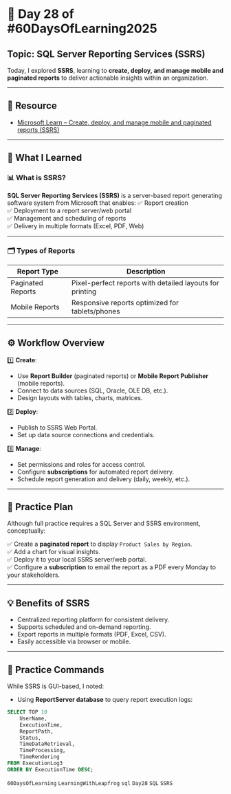 # 📘 Day 28 of #60DaysOfLearning2025

## Topic: SQL Server Reporting Services (SSRS)

Today, I explored **SSRS**, learning to **create, deploy, and manage mobile and paginated reports** to deliver actionable insights within an organization.

---

## 🔗 Resource

- [Microsoft Learn – Create, deploy, and manage mobile and paginated reports (SSRS)](https://learn.microsoft.com/en-us/sql/reporting-services/create-deploy-and-manage-mobile-and-paginated-reports-ssrs)

---

## 🧠 What I Learned

### 📊 What is SSRS?

**SQL Server Reporting Services (SSRS)** is a server-based report generating software system from Microsoft that enables:
✅ Report creation  
✅ Deployment to a report server/web portal  
✅ Management and scheduling of reports  
✅ Delivery in multiple formats (Excel, PDF, Web)

---

### 🗂️ Types of Reports

| Report Type         | Description                                           |
|---------------------|-------------------------------------------------------|
| Paginated Reports   | Pixel-perfect reports with detailed layouts for printing |
| Mobile Reports      | Responsive reports optimized for tablets/phones       |

---

## ⚙️ Workflow Overview

1️⃣ **Create**:
- Use **Report Builder** (paginated reports) or **Mobile Report Publisher** (mobile reports).
- Connect to data sources (SQL, Oracle, OLE DB, etc.).
- Design layouts with tables, charts, matrices.

2️⃣ **Deploy**:
- Publish to SSRS Web Portal.
- Set up data source connections and credentials.

3️⃣ **Manage**:
- Set permissions and roles for access control.
- Configure **subscriptions** for automated report delivery.
- Schedule report generation and delivery (daily, weekly, etc.).

---

## 🧪 Practice Plan

Although full practice requires a SQL Server and SSRS environment, conceptually:

✅ Create a **paginated report** to display `Product Sales by Region`.  
✅ Add a chart for visual insights.  
✅ Deploy it to your local SSRS server/web portal.  
✅ Configure a **subscription** to email the report as a PDF every Monday to your stakeholders.

---

## 💡 Benefits of SSRS

- Centralized reporting platform for consistent delivery.
- Supports scheduled and on-demand reporting.
- Export reports in multiple formats (PDF, Excel, CSV).
- Easily accessible via browser or mobile.

---

## 🧪 Practice Commands

While SSRS is GUI-based, I noted:

- Using **ReportServer database** to query report execution logs:

```sql
SELECT TOP 10
    UserName,
    ExecutionTime,
    ReportPath,
    Status,
    TimeDataRetrieval,
    TimeProcessing,
    TimeRendering
FROM ExecutionLog3
ORDER BY ExecutionTime DESC;
```

`60DaysOfLearning` `LearningWithLeapfrog` `sql` `Day28` `SQL` `SSRS`
